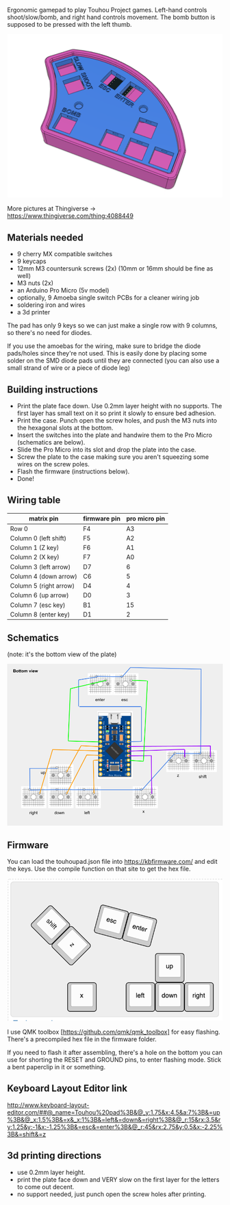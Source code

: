 Ergonomic gamepad to play Touhou Project games. Left-hand controls shoot/slow/bomb, and right hand controls movement. The bomb button is supposed to be pressed with the left thumb.

![Rendering](https://raw.githubusercontent.com/Pimentoso/TouhouPad/master/images/screen.png)

More pictures at Thingiverse -> https://www.thingiverse.com/thing:4088449

## Materials needed

- 9 cherry MX compatible switches
- 9 keycaps
- 12mm M3 countersunk screws (2x) (10mm or 16mm should be fine as well)
- M3 nuts (2x)
- an Arduino Pro Micro (5v model)
- optionally, 9 Amoeba single switch PCBs for a cleaner wiring job
- soldering iron and wires
- a 3d printer

The pad has only 9 keys so we can just make a single row with 9 columns, so there's no need for diodes.

If you use the amoebas for the wiring, make sure to bridge the diode pads/holes since they're not used. This is easily done by placing some solder on the SMD diode pads until they are connected (you can also use a small strand of wire or a piece of diode leg)

## Building instructions

- Print the plate face down. Use 0.2mm layer height with no supports. The first layer has small text on it so print it slowly to ensure bed adhesion.
- Print the case. Punch open the screw holes, and push the M3 nuts into the hexagonal slots at the bottom.
- Insert the switches into the plate and handwire them to the Pro Micro (schematics are below).
- Slide the Pro Micro into its slot and drop the plate into the case.
- Screw the plate to the case making sure you aren't squeezing some wires on the screw poles.
- Flash the firmware (instructions below).
- Done!

## Wiring table

| matrix pin | firmware pin | pro micro pin |
| --- | --- | --- |
| Row 0 | F4 | A3 |
| Column 0 (left shift) | F5 | A2 |
| Column 1 (Z key) | F6 | A1 |
| Column 2 (X key) | F7 | A0 |
| Column 3 (left arrow) | D7 | 6 |
| Column 4 (down arrow) | C6 | 5 |
| Column 5 (right arrow) | D4 | 4 |
| Column 6 (up arrow) | D0 | 3 |
| Column 7 (esc key) | B1 | 15 |
| Column 8 (enter key) | D1 | 2 |

## Schematics

(note: it's the bottom view of the plate)

![Schematics](https://raw.githubusercontent.com/Pimentoso/TouhouPad/master/images/schematics.png)

## Firmware

You can load the touhoupad.json file into https://kbfirmware.com/ and edit the keys. Use the compile function on that site to get the hex file.

![Layout](https://raw.githubusercontent.com/Pimentoso/TouhouPad/master/images/layout.png)

I use QMK toolbox [https://github.com/qmk/qmk_toolbox] for easy flashing. There's a precompiled hex file in the firmware folder.

If you need to flash it after assembling, there's a hole on the bottom you can use for shorting the RESET and GROUND pins, to enter flashing mode. Stick a bent paperclip in it or something.

## Keyboard Layout Editor link

http://www.keyboard-layout-editor.com/##@_name=Touhou%20pad%3B&@_y:1.75&x:4.5&a:7%3B&=up%3B&@_x:1.5%3B&=x&_x:1%3B&=left&=down&=right%3B&@_r:15&rx:3.5&ry:1.25&y:-1&x:-1.25%3B&=esc&=enter%3B&@_r:45&rx:2.75&y:0.5&x:-2.25%3B&=shift&=z


## 3d printing directions

- use 0.2mm layer height.
- print the plate face down and VERY slow on the first layer for the letters to come out decent.
- no support needed, just punch open the screw holes after printing.